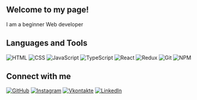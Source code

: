## Welcome to my page!

I am a beginner Web developer

## Languages and Tools

![HTML](https://img.shields.io/badge/-HTML-090909?style=for-the-badge&logo=HTML5)
![CSS](https://img.shields.io/badge/-CSS-090909?style=for-the-badge&logo=CSS3)
![JavaScript](https://img.shields.io/badge/-JavaScript-090909?style=for-the-badge&logo=JavaScript)
![TypeScript](https://img.shields.io/badge/-TypeScript-090909?style=for-the-badge&logo=TypeScript)
![React](https://img.shields.io/badge/-React-090909?style=for-the-badge&logo=React)
![Redux](https://img.shields.io/badge/-Redux-090909?style=for-the-badge&logo=Redux)
![Git](https://img.shields.io/badge/-Git-090909?style=for-the-badge&logo=Git)
![NPM](https://img.shields.io/badge/-NPM-090909?style=for-the-badge&logo=NPM)

## Connect with me

[![GitHub](https://img.shields.io/badge/-GitHub-090909?style=for-the-badge&logo=GitHub)](https://github.com/kenzha-web)
[![Instagram](https://img.shields.io/badge/-Instagram-090909?style=for-the-badge&logo=Instagram)](https://www.instagram.com/yeraknz/)
[![Vkontakte](https://img.shields.io/badge/-Vkontakte-090909?style=for-the-badge&logo=VK&logoColor=6296CC)](https://vk.com/id367197791)
[![LinkedIn](https://img.shields.io/badge/-LinkedIn-090909?style=for-the-badge&logo=linkedin&logoColor=007BB6)](https://www.linkedin.com/in/kenzha-web/)
